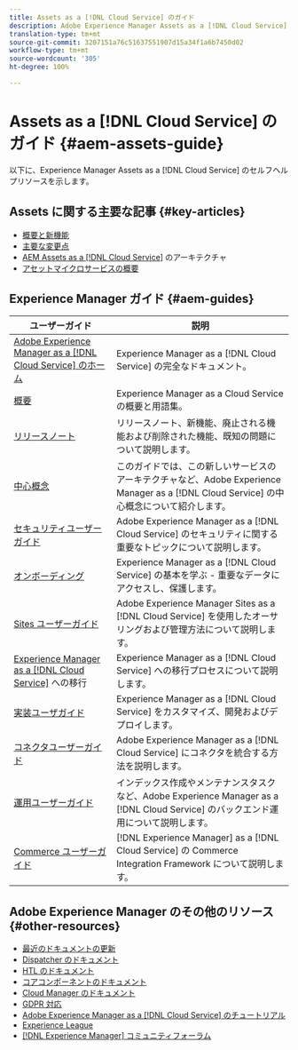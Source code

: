 ```yaml
---
title: Assets as a [!DNL Cloud Service] のガイド
description: Adobe Experience Manager Assets as a [!DNL Cloud Service] に関するセルフヘルプリソースおよびドキュメントリンク
translation-type: tm+mt
source-git-commit: 3207151a76c51637551907d15a34f1a6b7450d02
workflow-type: tm+mt
source-wordcount: '305'
ht-degree: 100%

---
```



# Assets as a [!DNL Cloud Service] のガイド {#aem-assets-guide}

以下に、Experience Manager Assets as a [!DNL Cloud Service] のセルフヘルプリソースを示します。

## Assets に関する主要な記事 {#key-articles}

* [概要と新機能](overview.md)
* [主要な変更点](/help/assets/assets-cloud-changes.md)
* [AEM Assets as a [!DNL Cloud Service]](architecture.md) のアーキテクチャ
* [アセットマイクロサービスの概要](/help/assets/asset-microservices-overview.md)

## Experience Manager ガイド {#aem-guides}

| ユーザーガイド | 説明 |
|---|---|
| [Adobe Experience Manager as a [!DNL Cloud Service]  のホーム](/help/landing/home.md) | Experience Manager as a [!DNL Cloud Service] の完全なドキュメント。 |
| [概要](/help/overview/home.md) | Experience Manager as a Cloud Service の概要と用語集。 |
| [リリースノート](/help/release-notes/home.md) | リリースノート、新機能、廃止される機能および削除された機能、既知の問題について説明します。 |
| [中心概念](/help/core-concepts/home.md) | このガイドでは、この新しいサービスのアーキテクチャなど、Adobe Experience Manager as a [!DNL Cloud Service] の中心概念について紹介します。 |
| [セキュリティユーザーガイド](/help/security/home.md) | Adobe Experience Manager as a [!DNL Cloud Service] のセキュリティに関する重要なトピックについて説明します。 |
| [オンボーディング](/help/onboarding/home.md) | Experience Manager as a [!DNL Cloud Service] の基本を学ぶ - 重要なデータにアクセスし、保護します。 |
| [Sites ユーザーガイド](/help/sites-cloud/home.md) | Adobe Experience Manager Sites as a [!DNL Cloud Service] を使用したオーサリングおよび管理方法について説明します。 |
| [Experience Manager as a [!DNL Cloud Service]](/help/move-to-cloud-service/home.md) への移行 | Experience Manager as a [!DNL Cloud Service] への移行プロセスについて説明します。 |
| [実装ユーザガイド](/help/implementing/home.md) | Experience Manager as a [!DNL Cloud Service] をカスタマイズ、開発およびデプロイします。 |
| [コネクタユーザーガイド](/help/connectors/home.md) | Adobe Experience Manager as a [!DNL Cloud Service] にコネクタを統合する方法を説明します。 |
| [運用ユーザーガイド](/help/operations/home.md) | インデックス作成やメンテナンスタスクなど、Adobe Experience Manager as a [!DNL Cloud Service] のバックエンド運用について説明します。 |
| [Commerce ユーザーガイド](/help/commerce-cloud/home.md) | [!DNL Experience Manager] as a [!DNL Cloud Service] の Commerce Integration Framework について説明します。 |

## Adobe Experience Manager のその他のリソース {#other-resources}

* [最近のドキュメントの更新](https://experienceleague.adobe.com/docs/experience-manager-release-information/aem-release-updates/doc-updates/documentation-updates.html?lang=ja#aem-as-a-cloud-service)
* [Dispatcher のドキュメント](/help/implementing/dispatcher/overview.md)
* [HTL のドキュメント](https://experienceleague.adobe.com/docs/experience-manager-htl/using/overview.html?lang=ja)
* [コアコンポーネントのドキュメント](https://experienceleague.adobe.com/docs/experience-manager-core-components/using/introduction.html?lang=ja)
* [Cloud Manager のドキュメント](https://experienceleague.adobe.com/docs/experience-manager-cloud-manager/using/introduction-to-cloud-manager.html?lang=ja)
* [GDPR 対応](/help/onboarding/data-privacy-and-protection-readiness/aem-readiness.md)
* [Adobe Experience Manager as a [!DNL Cloud Service] のチュートリアル](https://experienceleague.adobe.com/docs/experience-manager-learn/cloud-service/overview.html?lang=ja)
* [Experience League](https://experienceleague.adobe.com/?promoid=K42KVXHD&amp;mv=other&amp;lang=ja#recommended/solutions/experience-manager)
* [[!DNL Experience Manager] コミュニティフォーラム](https://experienceleaguecommunities.adobe.com/t5/adobe-experience-manager/ct-p/adobe-experience-manager-community?lang=ja)

